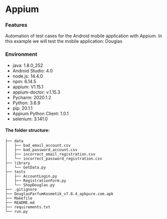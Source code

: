 # Appium

### Features

Automation of test cases for the Android mobile application with Appium. In this example we will test the mobile application: Douglas

### Environment

- java: 1.8.0_252
- Android Studio: 4.0
- node.js: 14.4.0
- npm: 6.14.5
- appium: V1.15.1
- appium-doctor: v.1.15.3
- Pycharm: 2020.1.2
- Python: 3.6.9
- pip: 20.1.1
- Appium Python Client: 1.0.1
- selenium: 3.141.0



#### The folder structure:

    ├── data
    │   ├── bad_email_account.csv
    │   ├── bad_password_account.csv
    │   ├── incorrect_email_registration.csv
    │   └── incorrect_password_registration.csv
    ├── library
    │   └── GetData.py
    ├── tests
    │   ├── AccountLogin.py
    │   ├── RegistrationForm.py
    │   └── ShopDouglas.py
    ├── .gitignore
    ├── DouglasParfumKosmetik_v7.8.4_apkpure.com.apk
    ├── Makefile
    ├── README.md
    ├── requirements.txt
    └── run.py
    
